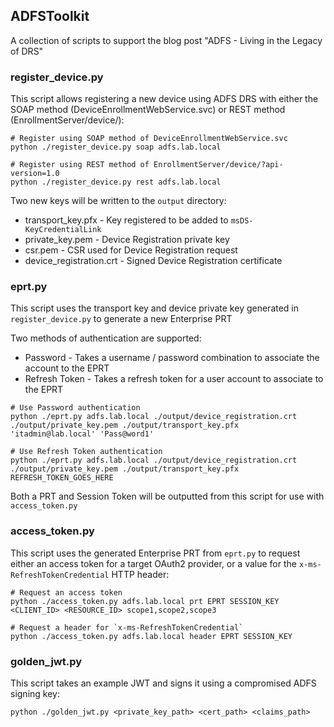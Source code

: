 ## ADFSToolkit

A collection of scripts to support the blog post "ADFS - Living in the Legacy of DRS"

### register_device.py

This script allows registering a new device using ADFS DRS with either the SOAP method (DeviceEnrollmentWebService.svc) or REST method (EnrollmentServer/device/):

```
# Register using SOAP method of DeviceEnrollmentWebService.svc
python ./register_device.py soap adfs.lab.local

# Register using REST method of EnrollmentServer/device/?api-version=1.0
python ./register_device.py rest adfs.lab.local
```

Two new keys will be written to the `output` directory:

* transport_key.pfx - Key registered to be added to `msDS-KeyCredentialLink`
* private_key.pem - Device Registration private key
* csr.pem - CSR used for Device Registration request
* device_registration.crt - Signed Device Registration certificate

### eprt.py

This script uses the transport key and device private key generated in `register_device.py` to generate a new Enterprise PRT

Two methods of authentication are supported:

* Password - Takes a username / password combination to associate the account to the EPRT
* Refresh Token - Takes a refresh token for a user account to associate to the EPRT

```
# Use Password authentication
python ./eprt.py adfs.lab.local ./output/device_registration.crt ./output/private_key.pem ./output/transport_key.pfx 'itadmin@lab.local' 'Pass@word1'

# Use Refresh Token authentication
python ./eprt.py adfs.lab.local ./output/device_registration.crt ./output/private_key.pem ./output/transport_key.pfx REFRESH_TOKEN_GOES_HERE
```

Both a PRT and Session Token will be outputted from this script for use with `access_token.py`

### access_token.py

This script uses the generated Enterprise PRT from `eprt.py` to request either an access token for a target OAuth2 provider, or a value for the `x-ms-RefreshTokenCredential` HTTP header:

```
# Request an access token
python ./access_token.py adfs.lab.local prt EPRT SESSION_KEY <CLIENT_ID> <RESOURCE_ID> scope1,scope2,scope3

# Request a header for `x-ms-RefreshTokenCredential`
python ./access_token.py adfs.lab.local header EPRT SESSION_KEY
```

### golden_jwt.py

This script takes an example JWT and signs it using a compromised ADFS signing key:

```
python ./golden_jwt.py <private_key_path> <cert_path> <claims_path>
```
